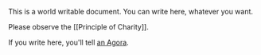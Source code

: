 This is a world writable document. You can write here, whatever you want.

Please observe the [[Principle of Charity]].

If you write here, you'll tell [an Agora](https://anagora.org/an-agora).